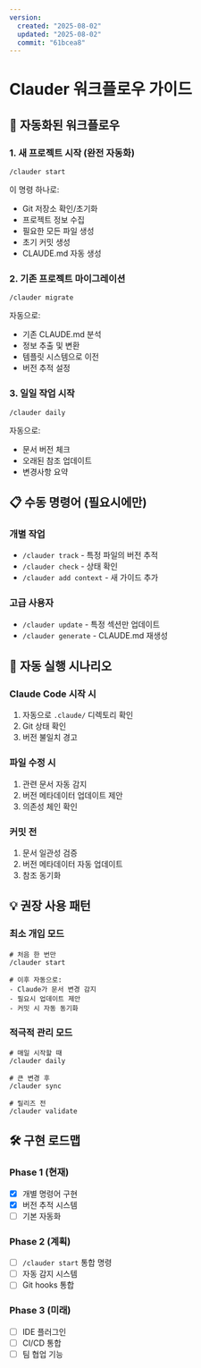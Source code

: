 ```yaml
---
version:
  created: "2025-08-02"
  updated: "2025-08-02"
  commit: "61bcea8"
---
```


# Clauder 워크플로우 가이드

## 🚀 자동화된 워크플로우

### 1. 새 프로젝트 시작 (완전 자동화)
```
/clauder start
```
이 명령 하나로:
- Git 저장소 확인/초기화
- 프로젝트 정보 수집
- 필요한 모든 파일 생성
- 초기 커밋 생성
- CLAUDE.md 자동 생성

### 2. 기존 프로젝트 마이그레이션
```
/clauder migrate
```
자동으로:
- 기존 CLAUDE.md 분석
- 정보 추출 및 변환
- 템플릿 시스템으로 이전
- 버전 추적 설정

### 3. 일일 작업 시작
```
/clauder daily
```
자동으로:
- 문서 버전 체크
- 오래된 참조 업데이트
- 변경사항 요약

## 📋 수동 명령어 (필요시에만)

### 개별 작업
- `/clauder track` - 특정 파일의 버전 추적
- `/clauder check` - 상태 확인
- `/clauder add context` - 새 가이드 추가

### 고급 사용자
- `/clauder update` - 특정 섹션만 업데이트
- `/clauder generate` - CLAUDE.md 재생성

## 🔄 자동 실행 시나리오

### Claude Code 시작 시
1. 자동으로 `.claude/` 디렉토리 확인
2. Git 상태 확인
3. 버전 불일치 경고

### 파일 수정 시
1. 관련 문서 자동 감지
2. 버전 메타데이터 업데이트 제안
3. 의존성 체인 확인

### 커밋 전
1. 문서 일관성 검증
2. 버전 메타데이터 자동 업데이트
3. 참조 동기화

## 💡 권장 사용 패턴

### 최소 개입 모드
```
# 처음 한 번만
/clauder start

# 이후 자동으로:
- Claude가 문서 변경 감지
- 필요시 업데이트 제안
- 커밋 시 자동 동기화
```

### 적극적 관리 모드
```
# 매일 시작할 때
/clauder daily

# 큰 변경 후
/clauder sync

# 릴리즈 전
/clauder validate
```

## 🛠 구현 로드맵

### Phase 1 (현재)
- [x] 개별 명령어 구현
- [x] 버전 추적 시스템
- [ ] 기본 자동화

### Phase 2 (계획)
- [ ] `/clauder start` 통합 명령
- [ ] 자동 감지 시스템
- [ ] Git hooks 통합

### Phase 3 (미래)
- [ ] IDE 플러그인
- [ ] CI/CD 통합
- [ ] 팀 협업 기능